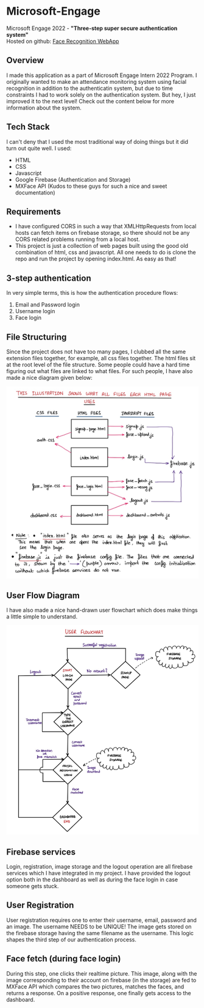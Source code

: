 # Microsoft-Engage
Microsoft Engage 2022 - **"Three-step super secure authentication system"**   
Hosted on github: [Face Recognition WebApp](https://sarthak751.github.io/My-Project/)

## Overview
I made this application as a part of Microsoft Engage Intern 2022 Program. I originally wanted to make an attendance monitoring system using facial recognition in addition to the authenticatin system, but due to time constraints I had to work solely on the authentication system. But hey, I just improved it to the next level! Check out the content below for more information about the system.

## Tech Stack
I can't deny that I used the most traditional way of doing things but it did turn out quite well. I used:

* HTML
* CSS
* Javascript
* Google Firebase (Authentication and Storage)
* MXFace API (Kudos to these guys for such a nice and sweet documentation)

## Requirements
* I have configured CORS in such a way that XMLHttpRequests from local hosts can fetch items on firebase storage, so there should not be any CORS related problems running from a local host. 
* This project is just a collection of web pages built using the good old combination of html, css and javascript. All one needs to do is clone the repo and run the project by opening index.html. As easy as that!

## 3-step authentication
In very simple terms, this is how the authentication procedure flows: 

1. Email and Password login
2. Username login
3. Face login


## File Structuring
Since the project does not have too many pages, I clubbed all the same extension files together, for example, all css files together. The html files sit at the root level of
the file structure. Some people could have a hard time figuring out what files are linked to what files. For such people, I have also made a nice diagram given below:

![File Strcuture Explanation](/images/structure_info.jpg)

## User Flow Diagram
I have also made a nice hand-drawn user flowchart which does make things a little simple to understand.

![Flowchart](/images/flowchart.jpg)

## Firebase services
Login, registration, image storage and the logout operation are all firebase services which I have integrated in my project. I have provided the logout option both in the dashboard as well as during the face login in case someone gets stuck.

## User Registration
User registration requires one to enter their username, email, password and an image. The username NEEDS to be UNIQUE! The image gets stored on the firebase storage having the same filename as the username. This logic shapes the third step of our authentication process.

## Face fetch (during face login)
During this step, one clicks their realtime picture. This image, along with the image corresponding to their account on firebase (in the storage) are fed to MXFace API which compares the two pictures, matches the faces, and returns a response. On a positive response, one finally gets access to the dashboard. 






